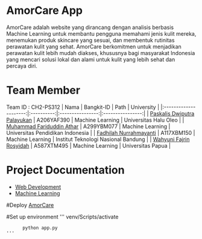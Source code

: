 # AmorCare App
AmorCare adalah website yang dirancang dengan analisis berbasis Machine Learning untuk membantu pengguna memahami jenis kulit mereka, menemukan produk skincare yang sesuai, dan membentuk rutinitas perawatan kulit yang sehat. AmorCare berkomitmen untuk menjadikan perawatan kulit lebih mudah diakses, khususnya bagi masyarakat Indonesia yang mencari solusi lokal dan alami untuk kulit yang lebih sehat dan percaya diri.

# Team Member
Team ID : CH2-PS312
|          Nama         | Bangkit-ID |       Path       |    University    |
|:---------------------:|:----------:|:----------------:|:----------------:|
|  [Paskalis Dwiputra Palayukan](https://github.com/pascal906)  |  A206YAF390  | Machine Learning | Universitas Halu Oleo |
| [Muhammad Fariduddin Athar](https://github.com/Athar04-Stela) |  A299YBM077  | Machine Learning | Universitas Pendidikan Indonesia |
|   [Fadhilah Nurrahmayanti](https://github.com/codedreamerD)    |  A117XBM150  |  Machine Learning | Institut Teknologi Nasional Bandung |
|  [Wahyuni Fajrin Rosyidah](https://github.com/wahyunirosyidah)  |  A587XTM495  | Machine Learning | Universitas Papua |

# Project Documentation
- [Web Development](https://github.com/AmorCare/LAI25-SM007-AmorCare-Web)
- [Machine Learning](https://github.com/AmorCare/LAI25-SM007-AmorCare-MachineLearning)

#Deploy
[AmorCare](https://amorcare.netlify.app/)

#Set up environment
    '''
          venv/Scripts/activate
          
          python app.py
    '''
